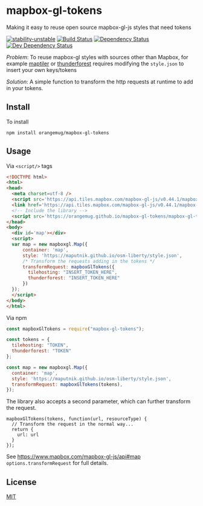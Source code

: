 # mapbox-gl-tokens
Making it easy to reuse open source mapbox-gl-js styles that need tokens

[![stability-unstable](https://img.shields.io/badge/stability-unstable-yellow.svg)][stability]
[![Build Status](https://circleci.com/gh/orangemug/mapbox-gl-tokens.png?style=shield)][circleci]
[![Dependency Status](https://david-dm.org/orangemug/mapbox-gl-tokens.svg)][dm-prod]
[![Dev Dependency Status](https://david-dm.org/orangemug/mapbox-gl-tokens/dev-status.svg)][dm-dev]

[stability]:   https://github.com/orangemug/stability-badges#unstable
[circleci]:    https://circleci.com/gh/orangemug/mapbox-gl-tokens
[dm-prod]:     https://david-dm.org/orangemug/mapbox-gl-tokens
[dm-dev]:      https://david-dm.org/orangemug/mapbox-gl-tokens#info=devDependencies

_Problem_: To reuse mapbox-gl styles with sources other than Mapbox, for example [maptiler](https://maptiler.com) or [thunderforest](https://thunderforest.com/) requires modifying the `style.json` to insert your own keys/tokens

_Solution_: A simple function to transform the http requests at runtime to add in your tokens.


## Install
To install

```
npm install orangemug/mapbox-gl-tokens
```


## Usage
Via `<script/>` tags

```html
<!DOCTYPE html>
<html>
<head>
  <meta charset=utf-8 />
  <script src='https://api.tiles.mapbox.com/mapbox-gl-js/v0.44.1/mapbox-gl.js'></script>
  <link href='https://api.tiles.mapbox.com/mapbox-gl-js/v0.44.1/mapbox-gl.css' rel='stylesheet' />
  <!-- Include the library -->
  <script src='https://orangemug.github.io/mapbox-gl-tokens/mapbox-gl-tokens.min.js'></script>
</head>
<body>
  <div id='map'></div>
  <script>
  var map = new mapboxgl.Map({
      container: 'map',
      style: 'https://maputnik.github.io/osm-liberty/style.json',
      /* Transform the requests adding in the tokens */
      transformRequest: mapboxGlTokens({
        tilehosting: "INSERT_TOKEN_HERE",
        thunderforest: "INSERT_TOKEN_HERE"
      })
  });
  </script>
</body>
</html>
```

Via npm

```js
const mapboxGlTokens = require("mapbox-gl-tokens");

const tokens = {
  tilehosting: "TOKEN",
  thunderforest: "TOKEN"
};

const map = new mapboxgl.Map({
  container: 'map',
  style: 'https://maputnik.github.io/osm-liberty/style.json',
  transformRequest: mapboxGlTokens(tokens),
});
```

The library also accepts a second parameter, which can further transform the request.

```
mapboxGlTokens(tokens, function(url, resourceType) {
  // Transform the request in the normal way...
  return {
    url: url
  }
});
```

See <https://www.mapbox.com/mapbox-gl-js/api#map> `options.transformRequest` for full details.


## License
[MIT](LICENSE)


